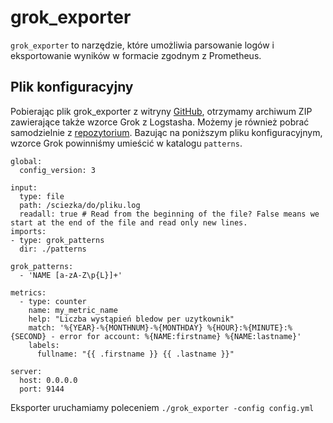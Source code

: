 # grok_exporter

`grok_exporter` to narzędzie, które umożliwia parsowanie logów i eksportowanie wyników w formacie zgodnym z Prometheus.

## Plik konfiguracyjny

Pobierając plik grok_exporter z witryny [GitHub](https://github.com/fstab/grok_exporter), otrzymamy archiwum ZIP zawierające także wzorce Grok z Logstasha. Możemy je również pobrać samodzielnie z [repozytorium](https://github.com/logstash-plugins/logstash-patterns-core/tree/6d25c13c15f98843513f7cdc07f0fb41fbd404ef/patterns).
Bazując na poniższym pliku konfiguracyjnym, wzorce Grok powinniśmy umieścić w katalogu `patterns`.

```
global:
  config_version: 3

input:
  type: file
  path: /sciezka/do/pliku.log
  readall: true # Read from the beginning of the file? False means we start at the end of the file and read only new lines.
imports:
- type: grok_patterns
  dir: ./patterns

grok_patterns:
  - 'NAME [a-zA-Z\p{L}]+'

metrics:
  - type: counter
    name: my_metric_name
    help: "Liczba wystąpień bledow per uzytkownik"
    match: '%{YEAR}-%{MONTHNUM}-%{MONTHDAY} %{HOUR}:%{MINUTE}:%{SECOND} - error for account: %{NAME:firstname} %{NAME:lastname}'
    labels:
      fullname: "{{ .firstname }} {{ .lastname }}"

server:
  host: 0.0.0.0
  port: 9144

```

Eksporter uruchamiamy poleceniem `./grok_exporter -config config.yml`
